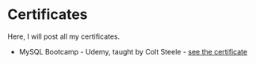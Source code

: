 # Certificates

Here, I will post all my certificates.

  * MySQL Bootcamp - Udemy, taught by Colt Steele - [see the certificate](https://github.com/VamsiMohanRamineedi/Certificates/blob/master/MySQL_Udemy.jpg)
